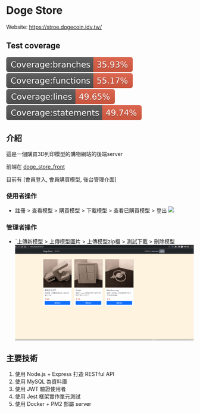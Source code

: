 # Doge Store

Website: https://stroe.dogecoin.idv.tw/

## Test coverage
![badge-branches](./coverage/badge-branches.svg)
![badge-functions](./coverage/badge-functions.svg)
![badge-lines](./coverage/badge-lines.svg)
![badge-statements](./coverage/badge-statements.svg)

## 介紹
這是一個購買3D列印模型的購物網站的後端server

前端在 [doge_store_front](https://github.com/franky3020/doge_store_front)

目前有 [會員登入, 會員購買模型, 後台管理介面]

### 使用者操作
* 註冊 > 查看模型 > 購買模型 >  下載模型 > 查看已購買模型 > 登出
![](doc/readmeGIF/buy-download_2.gif)

### 管理者操作
* ˋ上傳新模型 > 上傳模型圖片 > 上傳模型zip檔 > 測試下載 > 刪除模型
![](doc/readmeGIF/admin_create_delete.gif)


## 主要技術
1. 使用 Node.js + Express 打造 RESTful API
2. 使用 MySQL 為資料庫 
3. 使用 JWT 驗證使用者
4. 使用 Jest 框架實作單元測試
5. 使用 Docker + PM2 部屬 server


